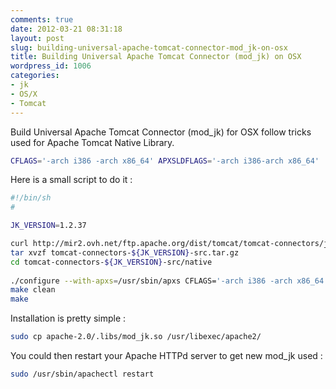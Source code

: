 ```yaml
---
comments: true
date: 2012-03-21 08:31:18
layout: post
slug: building-universal-apache-tomcat-connector-mod_jk-on-osx
title: Building Universal Apache Tomcat Connector (mod_jk) on OSX
wordpress_id: 1006
categories:
- jk
- OS/X
- Tomcat
---
```


Build Universal Apache Tomcat Connector (mod_jk) for OSX follow tricks used for Apache Tomcat Native Library.

``` bash
CFLAGS='-arch i386 -arch x86_64' APXSLDFLAGS='-arch i386-arch x86_64'
```

Here is a small script to do it :

``` bash
#!/bin/sh
#

JK_VERSION=1.2.37

curl http://mir2.ovh.net/ftp.apache.org/dist/tomcat/tomcat-connectors/jk/tomcat-connectors-${JK_VERSION}-src.tar.gz -o tomcat-connectors-${JK_VERSION}-src.tar.gz
tar xvzf tomcat-connectors-${JK_VERSION}-src.tar.gz
cd tomcat-connectors-${JK_VERSION}-src/native
 
./configure --with-apxs=/usr/sbin/apxs CFLAGS='-arch i386 -arch x86_64' APXSLDFLAGS='-arch i386-arch x86_64'
make clean
make
```

Installation is pretty simple : 

``` bash
sudo cp apache-2.0/.libs/mod_jk.so /usr/libexec/apache2/
```

You could then restart your Apache HTTPd server to get new mod_jk used :

``` bash
sudo /usr/sbin/apachectl restart
```

